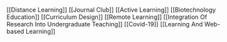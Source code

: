 [[Distance Learning]]
[[Journal Club]]
[[Active Learning]]
[[Biotechnology Education]]
[[Curriculum Design]]
[[Remote Learning]]
[[Integration Of Research Into Undergraduate Teaching]]
[[Covid-19]]
[[Learning And Web-based Learning]]
